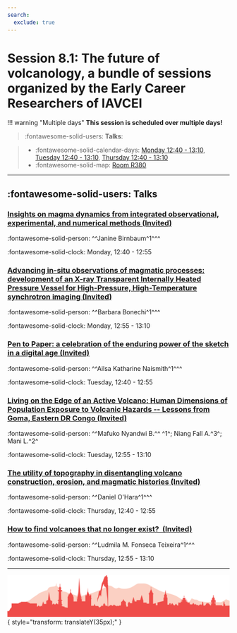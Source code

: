 ```yaml
---
search:
  exclude: true
---
```


# Session 8.1: The future of volcanology, a bundle of sessions organized by the Early Career Researchers of IAVCEI

!!! warning "Multiple days"
    **This session is scheduled over multiple days!**

> :fontawesome-solid-users: **Talks**:

> - :fontawesome-solid-calendar-days: [Monday 12:40 - 13:10](../sessions_comparison.md#__tabbed_1_5), [Tuesday 12:40 - 13:10](../sessions_comparison.md#__tabbed_2_5), [Thursday 12:40 - 13:10](../sessions_comparison.md#__tabbed_3_5)
> - :fontawesome-solid-map: [Room R380](../maps_venue.md#__tabbed_1_1)

---

## :fontawesome-solid-users: Talks

### [Insights on magma dynamics from integrated observational, experimental, and numerical methods (Invited)](../abstracts/8-1-1.md)
:fontawesome-solid-person: ^^Janine Birnbaum^1^^^

:fontawesome-solid-clock: Monday, 12:40 - 12:55

### [Advancing in-situ observations of magmatic processes: development of an X-ray Transparent Internally Heated Pressure Vessel for High-Pressure, High-Temperature synchrotron imaging (Invited)](../abstracts/8-1-2.md)
:fontawesome-solid-person: ^^Barbara Bonechi^1^^^

:fontawesome-solid-clock: Monday, 12:55 - 13:10

### [Pen to Paper: a celebration of the enduring power of the sketch in a digital age (Invited)](../abstracts/8-1-3.md)
:fontawesome-solid-person: ^^Ailsa Katharine Naismith^1^^^

:fontawesome-solid-clock: Tuesday, 12:40 - 12:55

### [Living on the Edge of an Active Volcano: Human Dimensions of Population Exposure to Volcanic Hazards -- Lessons from Goma, Eastern DR Congo (Invited)](../abstracts/8-1-4.md)
:fontawesome-solid-person: ^^Mafuko Nyandwi B.^^  ^1^; Niang Fall A.^3^; Mani L.^2^

:fontawesome-solid-clock: Tuesday, 12:55 - 13:10

### [The utility of topography in disentangling volcano construction, erosion, and magmatic histories (Invited)](../abstracts/8-1-5.md)
:fontawesome-solid-person: ^^Daniel O'Hara^1^^^

:fontawesome-solid-clock: Thursday, 12:40 - 12:55

### [How to find volcanoes that no longer exist?  (Invited)](../abstracts/8-1-6.md)
:fontawesome-solid-person: ^^Ludmila M. Fonseca Teixeira^1^^^

:fontawesome-solid-clock: Thursday, 12:55 - 13:10

---

![Footer](../img/footer.png){  style="transform: translateY(35px);" }
